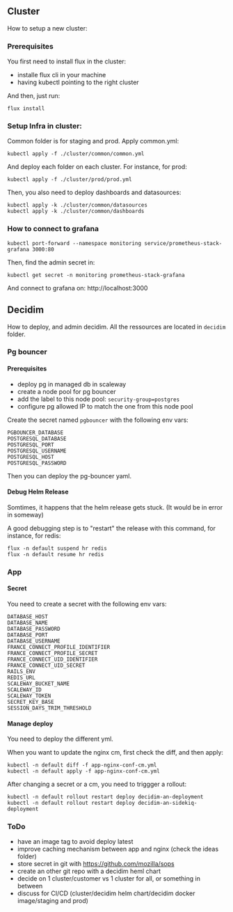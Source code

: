 ## Cluster

How to setup a new cluster:

### Prerequisites

You first need to install flux in the cluster:

- installe flux cli in your machine
- having kubectl pointing to the right cluster

And then, just run:

```
flux install
```

### Setup Infra in cluster:

Common folder is for staging and prod.
Apply common.yml:

```
kubectl apply -f ./cluster/common/common.yml
```

And deploy each folder on each cluster. For instance, for prod:

```
kubectl apply -f ./cluster/prod/prod.yml
```

Then, you also need to deploy dashboards and datasources:

```
kubectl apply -k ./cluster/common/datasources
kubectl apply -k ./cluster/common/dashboards
```

### How to connect to grafana

```
kubectl port-forward --namespace monitoring service/prometheus-stack-grafana 3000:80
```

Then, find the admin secret in:
```
kubectl get secret -n monitoring prometheus-stack-grafana
```

And connect to grafana on:
http://localhost:3000

## Decidim

How to deploy, and admin decidim.
All the ressources are located in `decidim` folder.

### Pg bouncer

#### Prerequisites

- deploy pg in managed db in scaleway
- create a node pool for pg bouncer
- add the label to this node pool: `security-group=postgres`
- configure pg allowed IP to match the one from this node pool

Create the secret named `pgbouncer` with the following env vars:
```
PGBOUNCER_DATABASE
POSTGRESQL_DATABASE
POSTGRESQL_PORT
POSTGRESQL_USERNAME
POSTGRESQL_HOST
POSTGRESQL_PASSWORD
```

Then you can deploy the pg-bouncer yaml.

#### Debug Helm Release

Somtimes, it happens that the helm release gets stuck.
(It would be in error in someway)

A good debugging step is to "restart" the release with this command, for instance, for redis:
```
flux -n default suspend hr redis
flux -n default resume hr redis
```

### App

#### Secret

You need to create a secret with the following env vars:

```
DATABASE_HOST
DATABASE_NAME
DATABASE_PASSWORD
DATABASE_PORT
DATABASE_USERNAME
FRANCE_CONNECT_PROFILE_IDENTIFIER
FRANCE_CONNECT_PROFILE_SECRET
FRANCE_CONNECT_UID_IDENTIFIER
FRANCE_CONNECT_UID_SECRET
RAILS_ENV
REDIS_URL
SCALEWAY_BUCKET_NAME
SCALEWAY_ID
SCALEWAY_TOKEN
SECRET_KEY_BASE
SESSION_DAYS_TRIM_THRESHOLD
```

#### Manage deploy

You need to deploy the different yml.

When you want to update the nginx cm, first check the diff, and then apply:

```
kubectl -n default diff -f app-nginx-conf-cm.yml
kubectl -n default apply -f app-nginx-conf-cm.yml
```

After changing a secret or a cm, you need to triggger a rollout:

```
kubectl -n default rollout restart deploy decidim-an-deployment
kubectl -n default rollout restart deploy decidim-an-sidekiq-deployment
```

### ToDo

- have an image tag to avoid deploy latest
- improve caching mechanism between app and nginx (check the ideas folder)
- store secret in git with https://github.com/mozilla/sops
- create an other git repo with a decidim heml chart
- decide on 1 cluster/customer vs 1 cluster for all, or something in between
- discuss for CI/CD (cluster/decidim helm chart/decidim docker image/staging and prod)
